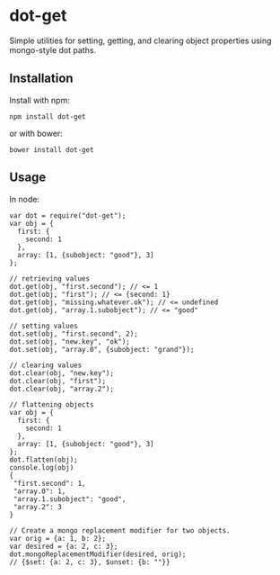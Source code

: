 dot-get
=======

Simple utilities for setting, getting, and clearing object properties using
mongo-style dot paths.

Installation
------------

Install with npm:

    npm install dot-get

or with bower:

    bower install dot-get

Usage
-----

In node:

    var dot = require("dot-get");
    var obj = {
      first: {
        second: 1
      },
      array: [1, {subobject: "good"}, 3]
    };

    // retrieving values
    dot.get(obj, "first.second"); // <= 1
    dot.get(obj, "first"); // <= {second: 1}
    dot.get(obj, "missing.whatever.ok"); // <= undefined
    dot.get(obj, "array.1.subobject"); // <= "good"

    // setting values
    dot.set(obj, "first.second", 2);
    dot.set(obj, "new.key", "ok");
    dot.set(obj, "array.0", {subobject: "grand"});

    // clearing values
    dot.clear(obj, "new.key");
    dot.clear(obj, "first");
    dot.clear(obj, "array.2");

    // flattening objects
    var obj = {
      first: {
        second: 1
      },
      array: [1, {subobject: "good"}, 3]
    };
    dot.flatten(obj);
    console.log(obj)
    {
     "first.second": 1,
     "array.0": 1,
     "array.1.subobject": "good",
     "array.2": 3
    }

    // Create a mongo replacement modifier for two objects.
    var orig = {a: 1, b: 2};
    var desired = {a: 2, c: 3};
    dot.mongoReplacementModifier(desired, orig);
    // {$set: {a: 2, c: 3}, $unset: {b: ""}}
